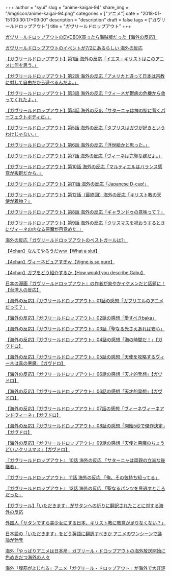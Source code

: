 +++
author = "syui"
slug = "anime-kaigai-94"
share_img = "/img/icon/anime-kaigai-94.png"
categories = ["アニメ"]
date = "2018-01-15T00:30:17+09:00"
description = "description"
draft = false
tags = ["ガヴリールドロップアウト"]
title = "ガヴリールドロップアウト"
+++



<a href="http://animekaigai.blogspot.com/2018/01/gabdrobootleg.html" rel="nofollow" target="_blank" title="ガヴリールドロップアウトのDVDBOX買ったら海賊版だった【海外の反応】">ガヴリールドロップアウトのDVDBOX買ったら海賊版だった【海外の反応】</a>

<a href="http://anirepokaigai.com/%E9%9B%91%E8%AB%87%E3%83%BB%E8%A8%8E%E8%AB%96/post100-10" rel="nofollow" target="_blank" title="ガヴリールドロップアウトのイベントが7/2にあるらしい 海外の反応">ガヴリールドロップアウトのイベントが7/2にあるらしい 海外の反応</a>

<a href="http://cough.cocolog-nifty.com/blog/2017/01/1-3006.html" rel="nofollow" target="_blank" title="【ガヴリールドロップアウト】第1話 海外の反応「イエス・キリストはこのアニメに何を思う。」">【ガヴリールドロップアウト】第1話 海外の反応「イエス・キリストはこのアニメに何を思う。」</a>

<a href="http://cough.cocolog-nifty.com/blog/2017/01/2-0a96.html" rel="nofollow" target="_blank" title="【ガヴリールドロップアウト】第2話 海外の反応「アメリカと違って日本は宗教に対して自由だから遊べるんだよ。」">【ガヴリールドロップアウト】第2話 海外の反応「アメリカと違って日本は宗教に対して自由だから遊べるんだよ。」</a>

<a href="http://cough.cocolog-nifty.com/blog/2017/01/3-d1d2.html" rel="nofollow" target="_blank" title="【ガヴリールドロップアウト】第3話 海外の反応「ヴィーネが鬱病の危機から救ってくれたよ。」">【ガヴリールドロップアウト】第3話 海外の反応「ヴィーネが鬱病の危機から救ってくれたよ。」</a>

<a href="http://cough.cocolog-nifty.com/blog/2017/02/4-47e9.html" rel="nofollow" target="_blank" title=" 【ガヴリールドロップアウト】第4話 海外の反応「サターニャは神の掟に背くパーフェクトボディだ。」"> 【ガヴリールドロップアウト】第4話 海外の反応「サターニャは神の掟に背くパーフェクトボディだ。」</a>

<a href="http://cough.cocolog-nifty.com/blog/2017/02/5-6530.html" rel="nofollow" target="_blank" title="【ガヴリールドロップアウト】第5話 海外の反応「タプリスはガヴが好きというわけじゃない。」">【ガヴリールドロップアウト】第5話 海外の反応「タプリスはガヴが好きというわけじゃない。」</a>

<a href="http://cough.cocolog-nifty.com/blog/2017/02/6-8a49.html" rel="nofollow" target="_blank" title="【ガヴリールドロップアウト】第6話 海外の反応「浮世絵かと思った。」">【ガヴリールドロップアウト】第6話 海外の反応「浮世絵かと思った。」</a>

<a href="http://cough.cocolog-nifty.com/blog/2017/02/7-ab5a.html" rel="nofollow" target="_blank" title=" 【ガヴリールドロップアウト】第7話 海外の反応「ヴィーネは完璧な嫁だよ。」"> 【ガヴリールドロップアウト】第7話 海外の反応「ヴィーネは完璧な嫁だよ。」</a>

<a href="http://cough.cocolog-nifty.com/blog/2017/03/10-e634.html" rel="nofollow" target="_blank" title="【ガヴリールドロップアウト】第10話 海外の反応「マルティエルはバランス感覚が抜群だから。」">【ガヴリールドロップアウト】第10話 海外の反応「マルティエルはバランス感覚が抜群だから。」</a>

<a href="http://cough.cocolog-nifty.com/blog/2017/03/11-japanese-d-c.html" rel="nofollow" target="_blank" title="【ガヴリールドロップアウト】第11話 海外の反応「Japanese D-cup!」">【ガヴリールドロップアウト】第11話 海外の反応「Japanese D-cup!」</a>

<a href="http://cough.cocolog-nifty.com/blog/2017/03/12-f350.html" rel="nofollow" target="_blank" title="【ガヴリールドロップアウト】第12話（最終回）海外の反応「キリスト教の天使が着物？」">【ガヴリールドロップアウト】第12話（最終回）海外の反応「キリスト教の天使が着物？」</a>

<a href="http://cough.cocolog-nifty.com/blog/2017/03/8-ece5.html" rel="nofollow" target="_blank" title="【ガヴリールドロップアウト】第8話 海外の反応「ギャランドゥの意味って？」">【ガヴリールドロップアウト】第8話 海外の反応「ギャランドゥの意味って？」</a>

<a href="http://cough.cocolog-nifty.com/blog/2017/03/9-9f42.html" rel="nofollow" target="_blank" title="【ガヴリールドロップアウト】第9話 海外の反応「クリスマスを祝おうするときにヴィーネの内なる悪魔が目覚めた。」">【ガヴリールドロップアウト】第9話 海外の反応「クリスマスを祝おうするときにヴィーネの内なる悪魔が目覚めた。」</a>

<a href="http://kaigai-otaku.jp/anime/2017winter/2017winter005" rel="nofollow" target="_blank" title="海外の反応「ガヴリールドロップアウトのベストガールは?」">海外の反応「ガヴリールドロップアウトのベストガールは?」</a>

<a href="http://kaigai2chsokuhou.com/2017/01/25/what-a-slut/" rel="nofollow" target="_blank" title=" 【4chan】なんてやろうだｗｗ【What a slut】"> 【4chan】なんてやろうだｗｗ【What a slut】</a>

<a href="http://kaigai2chsokuhou.com/2017/02/19/vigne-is-so-pure/" rel="nofollow" target="_blank" title="【4chan】ヴィーネピュアすぎｗ【Vigne is so pure】">【4chan】ヴィーネピュアすぎｗ【Vigne is so pure】</a>

<a href="http://kaigai2chsokuhou.com/2017/03/07/how-would-you-describe-gabu/" rel="nofollow" target="_blank" title="【4chan】ガブをどう紹介するか【How would you describe Gabu】">【4chan】ガブをどう紹介するか【How would you describe Gabu】</a>

<a href="http://kaola.jp/2017/02/25/441225/" rel="nofollow" target="_blank" title="日本の漫画『ガヴリールドロップアウト』の作者が爽やかイケメンだと話題に！【台湾人の反応】">日本の漫画『ガヴリールドロップアウト』の作者が爽やかイケメンだと話題に！【台湾人の反応】</a>

<a href="http://noticemesenpai.hateblo.jp/entry/gabriel-dropout-01" rel="nofollow" target="_blank" title="【海外の反応】『ガヴリールドロップアウト』01話の感想「ガブリエルのアニメだって？」">【海外の反応】『ガヴリールドロップアウト』01話の感想「ガブリエルのアニメだって？」</a>

<a href="http://noticemesenpai.hateblo.jp/entry/gabriel-dropout-02" rel="nofollow" target="_blank" title="【海外の反応】『ガヴリールドロップアウト』02話の感想「愛すべきbaka」">【海外の反応】『ガヴリールドロップアウト』02話の感想「愛すべきbaka」</a>

<a href="http://noticemesenpai.hateblo.jp/entry/gabriel-dropout-03" rel="nofollow" target="_blank" title="【海外の反応】『ガヴリールドロップアウト』03話「聖なる光さえあれば安心」">【海外の反応】『ガヴリールドロップアウト』03話「聖なる光さえあれば安心」</a>

<a href="http://noticemesenpai.hateblo.jp/entry/gabriel-dropout-04" rel="nofollow" target="_blank" title="【海外の反応】『ガヴリールドロップアウト』04話の感想「海の時間だ！」【ガヴドロ】">【海外の反応】『ガヴリールドロップアウト』04話の感想「海の時間だ！」【ガヴドロ】</a>

<a href="http://noticemesenpai.hateblo.jp/entry/gabriel-dropout-05" rel="nofollow" target="_blank" title=" 【海外の反応】『ガヴリールドロップアウト』05話の感想「天使を攻略するヴィーネは真の悪魔」【ガヴドロ】"> 【海外の反応】『ガヴリールドロップアウト』05話の感想「天使を攻略するヴィーネは真の悪魔」【ガヴドロ】</a>

<a href="http://noticemesenpai.hateblo.jp/entry/gabriel-dropout-06" rel="nofollow" target="_blank" title=" 【海外の反応】『ガヴリールドロップアウト』06話の感想「天才的発想」【ガヴドロ】"> 【海外の反応】『ガヴリールドロップアウト』06話の感想「天才的発想」【ガヴドロ】</a>

<a href="http://noticemesenpai.hateblo.jp/entry/gabriel-dropout-06" rel="nofollow" target="_blank" title="【海外の反応】『ガヴリールドロップアウト』06話の感想「天才的発想」【ガヴドロ】">【海外の反応】『ガヴリールドロップアウト』06話の感想「天才的発想」【ガヴドロ】</a>

<a href="http://noticemesenpai.hateblo.jp/entry/gabriel-dropout-07" rel="nofollow" target="_blank" title="【海外の反応】『ガヴリールドロップアウト』07話の感想「ヴィーネヴィーネアンドヴィーネ」【ガヴドロ】">【海外の反応】『ガヴリールドロップアウト』07話の感想「ヴィーネヴィーネアンドヴィーネ」【ガヴドロ】</a>

<a href="http://noticemesenpai.hateblo.jp/entry/gabriel-dropout-08" rel="nofollow" target="_blank" title="【海外の反応】『ガヴリールドロップアウト』08話の感想「開始5秒で傑作決定」【ガヴドロ】">【海外の反応】『ガヴリールドロップアウト』08話の感想「開始5秒で傑作決定」【ガヴドロ】</a>

<a href="http://noticemesenpai.hateblo.jp/entry/gabriel-dropout-09" rel="nofollow" target="_blank" title="【海外の反応】『ガヴリールドロップアウト』09話の感想「天使と悪魔のちょうどいいクリスマス」【ガヴドロ】">【海外の反応】『ガヴリールドロップアウト』09話の感想「天使と悪魔のちょうどいいクリスマス」【ガヴドロ】</a>

<a href="http://noticemesenpai.hateblo.jp/entry/gabriel-dropout-10" rel="nofollow" target="_blank" title="『ガヴリールドロップアウト』 10話 海外の反応 「サターニャは両親の立派な後継者」">『ガヴリールドロップアウト』 10話 海外の反応 「サターニャは両親の立派な後継者」</a>

<a href="http://noticemesenpai.hateblo.jp/entry/gabriel-dropout-11" rel="nofollow" target="_blank" title="『ガヴリールドロップアウト』 11話 海外の反応 「俺、その気持ち知ってる」">『ガヴリールドロップアウト』 11話 海外の反応 「俺、その気持ち知ってる」</a>

<a href="http://noticemesenpai.hateblo.jp/entry/gabriel-dropout-12" rel="nofollow" target="_blank" title="『ガヴリールドロップアウト』 12話 海外の反応 「聖なるパンツを見逃すところだった」">『ガヴリールドロップアウト』 12話 海外の反応 「聖なるパンツを見逃すところだった」</a>

<a href="http://sakura-sasakura.com/2017/02/21/others-50/" rel="nofollow" target="_blank" title="【ガヴリール】「いただきます」がサタンへの祈りに翻訳されたことに対する海外の反応">【ガヴリール】「いただきます」がサタンへの祈りに翻訳されたことに対する海外の反応</a>

<a href="http://www.all-nationz.com/archives/1064066740.html" rel="nofollow" target="_blank" title=" 外国人「サタンですら美少女にする日本、キリスト教に敬意が足りなくない？」"> 外国人「サタンですら美少女にする日本、キリスト教に敬意が足りなくない？」</a>

<a href="http://www.all-nationz.com/archives/1064492819.html" rel="nofollow" target="_blank" title="日本語の「いただきます」をどう英語に翻訳すべきか アニメのワンシーンで議論が勃発">日本語の「いただきます」をどう英語に翻訳すべきか アニメのワンシーンで議論が勃発</a>

<a href="http://www.kattobi-japan.com/archives/11863247.html" rel="nofollow" target="_blank" title="海外「やっぱりアニメは日本産」ガブリール・ドロップアウトの海外放送開始に色めきだつ海外の人々">海外「やっぱりアニメは日本産」ガブリール・ドロップアウトの海外放送開始に色めきだつ海外の人々</a>

<a href="http://www.kattobi-japan.com/archives/11928397.html" rel="nofollow" target="_blank" title="海外「腹筋がよじれる」アニメ「ガヴリール・ドロップアウト」が海外で大好評">海外「腹筋がよじれる」アニメ「ガヴリール・ドロップアウト」が海外で大好評</a>
